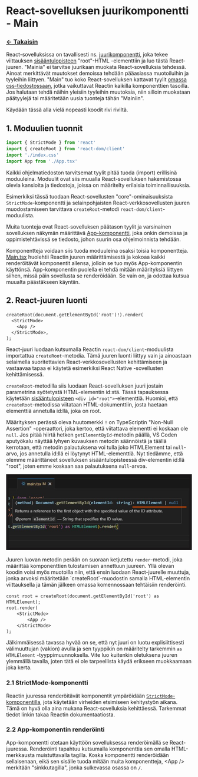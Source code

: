# React-sovelluksen juurikomponentti - Main

### [<- Takaisin](../README.md)

React-sovelluksissa on tavallisesti ns. [juurikomponentti](../src/main.tsx), joka tekee viittauksen [sisääntulopisteen](../index.html) "root"-HTML -elementtiin ja luo tästä React-juuren. "Mainia" ei tarvitse juurikaan muokata React-sovelluksia tehdessä. Ainoat merkittävät muutokset demoissa tehdään pääasiassa muotoiluihin ja tyyleihin liittyen. "Main" tuo koko React-sovelluksen kattavat tyylit [omassa css-tiedostossaan](../src/index.css), jotka vaikuttavat Reactin kaikilla komponenttien tasoilla. Jos halutaan tehdä näihin yleisiin tyyleihin muutoksia, niin silloin muokataan päätyylejä tai määritetään uusia tuonteja tähän "Mainiin".

Käydään tässä alla vielä nopeasti koodit rivi riviltä.

## 1. Moduulien tuonnit

```ts
import { StrictMode } from 'react'
import { createRoot } from 'react-dom/client'
import './index.css'
import App from './App.tsx'
```

Kaikki ohjelmatiedoston tarvitsemat tyylit pitää tuoda (import) erillisinä moduuleina. Moduulit ovat siis muualla React-sovelluksen hakemistossa olevia kansioita ja tiedostoja, joissa on määritelty erilaisia toiminnallisuuksia.

Esimerkiksi tässä tuodaan React-sovellusten "core"-ominaisuuksista `StrictMode`-komponentti ja selainpohjaisten React-verkkosovellusten juuren muodostamiseen tarvittava `createRoot`-metodi `react-dom/client`-moduulista.

Muita tuonteja ovat React-sovelluksen päätason tyylit ja varsinainen sovelluksen näkymän määrittävä [App-komponentti](../src/App.tsx), joka onkin demoissa ja oppimistehtävissä se tiedosto, johon suurin osa ohjelmoinnista tehdään.

Komponentteja voidaan siis tuoda moduuleina osaksi toisia komponentteja. [Main.tsx](../src/main.tsx) huolehtii Reactin juuren määrittämisestä ja kokoaa kaikki renderöitävät komponentit allensa, jolloin se tuo myös App-komponentin käyttönsä. App-komponentin puolella ei tehdä mitään määrityksiä liittyen siihen, missä päin sovellusta se renderöidään. Se vain on, ja odottaa kutsua muualta päästäkseen käyntiin. 

## 2. React-juuren luonti

```tsx
createRoot(document.getElementById('root')!).render(
  <StrictMode>
    <App />
  </StrictMode>,
);
```

React-juuri luodaan kutsumalla Reactin `react-dom/client`-moduulista importattua `createRoot`-metodia. Tämä juuren luonti liittyy vain ja ainoastaan selaimella suoritettavien React-verkkosovellusten kehittämiseen ja vastaavaa tapaa ei käytetä esimerkiksi React Native -sovellusten kehittämisessä.

`createRoot`-metodilla siis luodaan React-sovelluksen juuri jostain parametrina syötetystä HTML-elementin id:stä. Tässä tapauksessa käytetään [sisääntulopisteen](../index.html) `<div id="root">`-elementtiä. Huomioi, että `createRoot`-metodissa viitataan HTML-dokumenttiin, josta haetaan elementtiä annetulla id:llä, joka on root.

Määrityksen perässä oleva huutomerkki `!` on TypeScriptin "Non-Null Assertion" -operaattori, joka kertoo, että viitattava elementti ei koskaan ole `null`. Jos pitää hiirtä hetken `getElementById`-metodin päällä, VS Coden aputyökalu näyttää lyhyen kuvauksen metodin säännöistä ja täällä kerrotaan, että metodin palautuksena voi tulla joko HTMLElement tai `null`-arvo, jos annetulla id:llä ei löytynyt HTML-elementtiä. Nyt tiedämme, että olemme määrittäneet sovelluksen sisääntulopisteessä div-elementin id:llä "root", joten emme koskaan saa palautuksena `null`-arvoa.

![](../public/img/document-element-return-types.jpg)

Juuren luovan metodin perään on suoraan ketjutettu `render`-metodi, joka määrittää komponenttien tulostamisen annettuun juureen. Yllä olevan koodin voisi myös muotoilla niin, että ensin luodaan React-juurelle muuttuja, jonka arvoksi määritetään ´createRoot´-muodostin samalla HTML-elementin viittauksella ja tämän jälkeen omassa komennossaan tehtäisiin renderöinti.

```tsx
const root = createRoot(document.getElementById('root') as HTMLElement);
root.render(
    <StrictMode>
        <App />
    </StrictMode>
);
```

Jälkimmäisessä tavassa hyvää on se, että nyt juuri on luotu explisiittisesti välimuuttujan (vakion) avulla ja sen tyyppikin on määritelty tarkemmin `as HTMLElement` -tyyppimuunnoksella. Vite luo kuitenkin oletuksena juuren ylemmällä tavalla, joten tätä ei ole tarpeellista käydä erikseen muokkaamaan joka kerta.

### 2.1 StrictMode-komponentti

Reactin juuressa renderöitävät komponentit ympäröidään [`StrictMode`-komponentilla](https://react.dev/reference/react/StrictMode "https://react.dev/reference/react/StrictMode"), jota käytetään virheiden etsimiseen kehitystyön aikana. Tämä on hyvä olla aina mukana React-sovelluksia kehittäessä. Tarkemmat tiedot linkin takaa Reactin dokumentaatiosta.

### 2.2 App-komponentin renderöinti

App-komponentti otetaan käyttöön sovelluksessa renderöimällä se React-juuressa. Renderöinti tapahtuu kutsumalla komponenttia sen omalla HTML-merkkausta muistuttavalla tagilla. Koska komponentti renderöidään sellaisenaan, eikä sen sisälle tuoda mitään muita komponentteja, \<App /> merkitään "sinkkutagilla", jonka sulkevassa osassa on `/`.